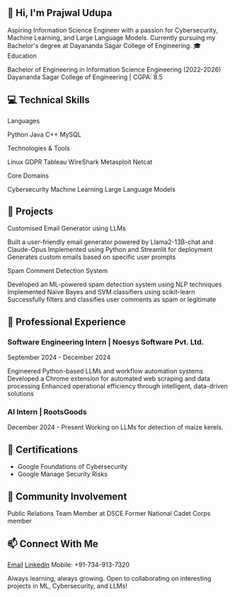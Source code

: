 ## 👋 Hi, I'm Prajwal Udupa
Aspiring Information Science Engineer with a passion for Cybersecurity, Machine Learning, and Large Language Models. Currently pursuing my Bachelor's degree at Dayananda Sagar College of Engineering.
🎓 Education

Bachelor of Engineering in Information Science Engineering (2022-2026)
Dayananda Sagar College of Engineering | CGPA: 8.5

## 💻 Technical Skills
Languages

Python
Java
C++
MySQL

Technologies & Tools

Linux
GDPR
Tableau
WireShark
Metasploit
Netcat

Core Domains

Cybersecurity
Machine Learning
Large Language Models

## 🚀 Projects
Customised Email Generator using LLMs

Built a user-friendly email generator powered by Llama2-13B-chat and Claude-Opus
Implemented using Python and Streamlit for deployment
Generates custom emails based on specific user prompts

Spam Comment Detection System

Developed an ML-powered spam detection system using NLP techniques
Implemented Naive Bayes and SVM classifiers using scikit-learn
Successfully filters and classifies user comments as spam or legitimate

## 🏢 Professional Experience
### Software Engineering Intern | Noesys Software Pvt. Ltd.
September 2024 - December 2024

Engineered Python-based LLMs and workflow automation systems
Developed a Chrome extension for automated web scraping and data processing
Enhanced operational efficiency through intelligent, data-driven solutions

### AI Intern | RootsGoods 
December 2024 - Present 
Working on LLMs for detection of maize kerels.

## 📜 Certifications

- Google Foundations of Cybersecurity
- Google Manage Security Risks

## 🌟 Community Involvement

Public Relations Team Member at DSCE
Former National Cadet Corps member

## 📫 Connect With Me

[Email](uprajwal05@gmail.com)
[LinkedIn](www.linkedin.com/in/prajwal-udupa-011359261)
Mobile: +91-734-913-7320


Always learning, always growing. Open to collaborating on interesting projects in ML, Cybersecurity, and LLMs!
